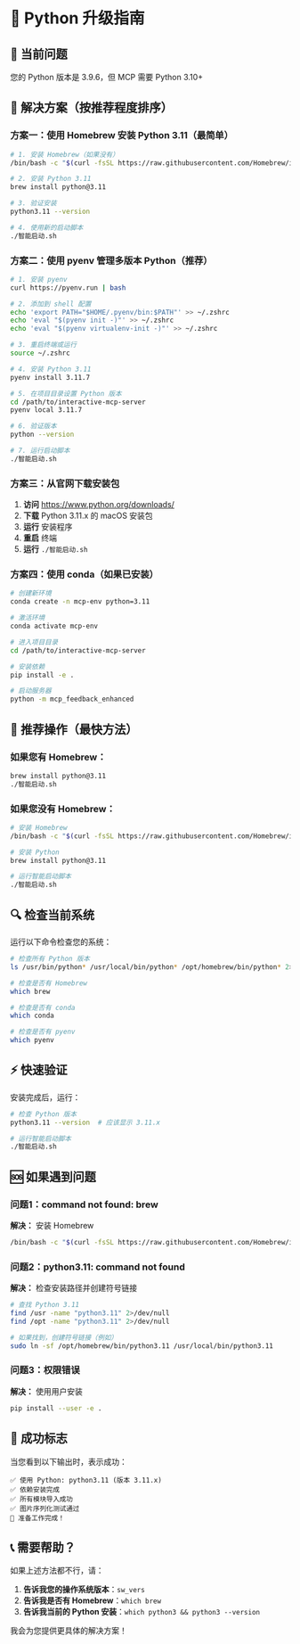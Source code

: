 # 🐍 Python 升级指南

## 🚨 当前问题
您的 Python 版本是 3.9.6，但 MCP 需要 Python 3.10+

## 🔧 解决方案（按推荐程度排序）

### 方案一：使用 Homebrew 安装 Python 3.11（最简单）

```bash
# 1. 安装 Homebrew（如果没有）
/bin/bash -c "$(curl -fsSL https://raw.githubusercontent.com/Homebrew/install/HEAD/install.sh)"

# 2. 安装 Python 3.11
brew install python@3.11

# 3. 验证安装
python3.11 --version

# 4. 使用新的启动脚本
./智能启动.sh
```

### 方案二：使用 pyenv 管理多版本 Python（推荐）

```bash
# 1. 安装 pyenv
curl https://pyenv.run | bash

# 2. 添加到 shell 配置
echo 'export PATH="$HOME/.pyenv/bin:$PATH"' >> ~/.zshrc
echo 'eval "$(pyenv init -)"' >> ~/.zshrc
echo 'eval "$(pyenv virtualenv-init -)"' >> ~/.zshrc

# 3. 重启终端或运行
source ~/.zshrc

# 4. 安装 Python 3.11
pyenv install 3.11.7

# 5. 在项目目录设置 Python 版本
cd /path/to/interactive-mcp-server
pyenv local 3.11.7

# 6. 验证版本
python --version

# 7. 运行启动脚本
./智能启动.sh
```

### 方案三：从官网下载安装包

1. **访问** https://www.python.org/downloads/
2. **下载** Python 3.11.x 的 macOS 安装包
3. **运行** 安装程序
4. **重启** 终端
5. **运行** `./智能启动.sh`

### 方案四：使用 conda（如果已安装）

```bash
# 创建新环境
conda create -n mcp-env python=3.11

# 激活环境
conda activate mcp-env

# 进入项目目录
cd /path/to/interactive-mcp-server

# 安装依赖
pip install -e .

# 启动服务器
python -m mcp_feedback_enhanced
```

## 🎯 推荐操作（最快方法）

### 如果您有 Homebrew：
```bash
brew install python@3.11
./智能启动.sh
```

### 如果您没有 Homebrew：
```bash
# 安装 Homebrew
/bin/bash -c "$(curl -fsSL https://raw.githubusercontent.com/Homebrew/install/HEAD/install.sh)"

# 安装 Python
brew install python@3.11

# 运行智能启动脚本
./智能启动.sh
```

## 🔍 检查当前系统

运行以下命令检查您的系统：

```bash
# 检查所有 Python 版本
ls /usr/bin/python* /usr/local/bin/python* /opt/homebrew/bin/python* 2>/dev/null

# 检查是否有 Homebrew
which brew

# 检查是否有 conda
which conda

# 检查是否有 pyenv
which pyenv
```

## ⚡ 快速验证

安装完成后，运行：

```bash
# 检查 Python 版本
python3.11 --version  # 应该显示 3.11.x

# 运行智能启动脚本
./智能启动.sh
```

## 🆘 如果遇到问题

### 问题1：command not found: brew
**解决：** 安装 Homebrew
```bash
/bin/bash -c "$(curl -fsSL https://raw.githubusercontent.com/Homebrew/install/HEAD/install.sh)"
```

### 问题2：python3.11: command not found
**解决：** 检查安装路径并创建符号链接
```bash
# 查找 Python 3.11
find /usr -name "python3.11" 2>/dev/null
find /opt -name "python3.11" 2>/dev/null

# 如果找到，创建符号链接（例如）
sudo ln -sf /opt/homebrew/bin/python3.11 /usr/local/bin/python3.11
```

### 问题3：权限错误
**解决：** 使用用户安装
```bash
pip install --user -e .
```

## 🎉 成功标志

当您看到以下输出时，表示成功：

```
✅ 使用 Python: python3.11 (版本 3.11.x)
✅ 依赖安装完成
✅ 所有模块导入成功
✅ 图片序列化测试通过
🎉 准备工作完成！
```

## 📞 需要帮助？

如果上述方法都不行，请：

1. **告诉我您的操作系统版本**：`sw_vers`
2. **告诉我是否有 Homebrew**：`which brew`
3. **告诉我当前的 Python 安装**：`which python3 && python3 --version`

我会为您提供更具体的解决方案！
